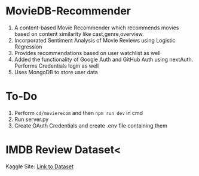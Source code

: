 # MovieDB-Recommender
1) A content-based Movie Recommender which recommends movies based on content similarity like cast,genre,overview.
2) Incorporated Sentiment Analysis of Movie Reviews using Logistic Regression
3) Provides recommendations based on user watchlist as well
4) Added the functionality of Google Auth and GitHub Auth using nextAuth. Performs Credentials login as well
5) Uses MongoDB to store user data

# To-Do
1) Perform <code>cd/movierecom</code> and then <code>npm run dev</code> in cmd
2) Run server.py
3) Create OAuth Credentials and create .env file containing them


# IMDB Review Dataset<
Kaggle Site: <a href='https://www.kaggle.com/datasets/lakshmi25npathi/imdb-dataset-of-50k-movie-reviews' target='_blank'>Link to Dataset</a>
